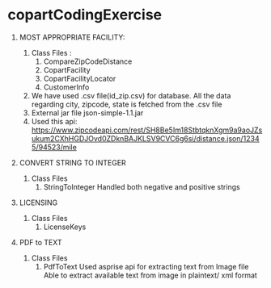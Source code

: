# copartCodingExercise
1. MOST APPROPRIATE FACILITY:
	1. Class Files : 
		1. CompareZipCodeDistance
		2. CopartFacility
		3. CopartFacilityLocator
		4. CustomerInfo
	2. We have used .csv file(id_zip.csv) for database. All the data regarding city, zipcode, state is fetched from the .csv file
	3. External jar file json-simple-1.1.jar
	4. Used this api: https://www.zipcodeapi.com/rest/SH8Be5Im18StbtqknXgm9a9aoJZsukum2CXhHGDJOvd0ZDknBAJKLSV9CVC6g6si/distance.json/12345/94523/mile


2. CONVERT STRING TO INTEGER
	1. Class Files
		1. StringToInteger
    Handled both negative and positive strings
		
3. LICENSING
	1. Class Files
		1. LicenseKeys
		
4. PDF to TEXT
	1. Class Files
  		1. PdfToText
    Used asprise api for extracting text from Image file
    Able to extract available text from image in plaintext/ xml format
